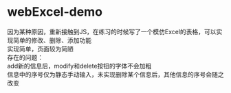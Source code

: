 # webExcel-demo
因为某种原因，重新接触到JS，在练习的时候写了一个模仿Excel的表格，可以实现简单的修改、删除、添加功能  
实现简单，页面较为简陋  
存在的问题：  
add新的信息后，modify和delete按钮的字体不会加粗  
信息中的序号仅为静态手动输入，未实现删除某个信息后，其他信息的序号会随之改变  

